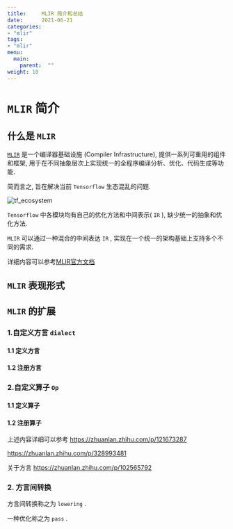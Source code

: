 ```yaml
---
title:     MLIR 简介和总结
date:      2021-06-21
categories:
- "mlir"
tags:
- "mlir"
menu:
  main:
    parent:  ""
weight: 10
---
```



# `MLIR` 简介


## 什么是 `MLIR`

[`MLIR`](https://mlir.llvm.org/) 是一个编译器基础设施 (Compiler Infrastructure), 提供一系列可重用的组件和框架, 用于在不同抽象层次上实现统一的全程序编译分析、优化、代码生成等功能.

简而言之, 旨在解决当前 `Tensorflow` 生态混乱的问题.

![tf_ecosystem](problem_with_tf_ecosystem.png)

`Tensorflow` 中各模块均有自己的优化方法和中间表示( `IR` ), 缺少统一的抽象和优化方法.

`MLIR` 可以通过一种混合的中间表达 `IR` , 实现在一个统一的架构基础上支持多个不同的需求.

详细内容可以参考[MLIR官方文档](https://mlir.llvm.org/docs/)

## `MLIR` 表现形式


## `MLIR` 的扩展 

### 1.自定义方言 `dialect`

#### 1.1 定义方言

#### 1.2 注册方言

### 2.自定义算子 `Op`

#### 1.1 定义算子

#### 1.2 注册算子

上述内容详细可以参考 https://zhuanlan.zhihu.com/p/121673287 

https://zhuanlan.zhihu.com/p/328993481

关于方言 https://zhuanlan.zhihu.com/p/102565792

### 2. 方言间转换

方言间转换称之为 `lowering` . 

一种优化称之为 `pass` .

